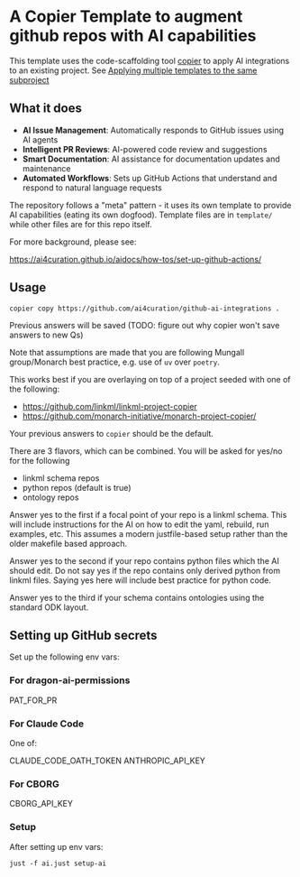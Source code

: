 # A Copier Template to augment github repos with AI capabilities

This template uses the code-scaffolding tool [copier](https://copier.readthedocs.io/) to apply AI integrations to an existing project.
See [Applying multiple templates to the same subproject](https://copier.readthedocs.io/en/stable/configuring/#applying-multiple-templates-to-the-same-subproject)

## What it does

- **AI Issue Management**: Automatically responds to GitHub issues using AI agents
- **Intelligent PR Reviews**: AI-powered code review and suggestions  
- **Smart Documentation**: AI assistance for documentation updates and maintenance
- **Automated Workflows**: Sets up GitHub Actions that understand and respond to natural language requests

The repository follows a "meta" pattern - it uses its own template to provide AI capabilities (eating its own dogfood). Template files are in `template/` while other files are for this repo itself.

For more background, please see:

<https://ai4curation.github.io/aidocs/how-tos/set-up-github-actions/>

## Usage

`copier copy https://github.com/ai4curation/github-ai-integrations .`

Previous answers will be saved (TODO: figure out why copier won't save answers to new Qs)

Note that assumptions are made that you are following Mungall group/Monarch best practice, e.g. use of `uv` over `poetry`.

This works best if you are overlaying on top of a project seeded with one of the following:

- <https://github.com/linkml/linkml-project-copier>
- <https://github.com/monarch-initiative/monarch-project-copier/>

Your previous answers to `copier` should be the default.

There are 3 flavors, which can be combined. You will be asked for yes/no for the following

- linkml schema repos
- python repos (default is true)
- ontology repos

Answer yes to the first if a focal point of your repo is a linkml schema. This will include
instructions for the AI on how to edit the yaml, rebuild, run examples, etc. This assumes
a modern justfile-based setup rather than the older makefile based approach.

Answer yes to the second if your repo contains python files which the AI should edit. Do not say
yes if the repo contains only derived python from linkml files. Saying yes here will include
best practice for python code.

Answer yes to the third if your schema contains ontologies using the standard ODK layout.

## Setting up GitHub secrets

Set up the following env vars:

### For dragon-ai-permissions

PAT_FOR_PR

### For Claude Code

One of:

CLAUDE_CODE_OATH_TOKEN
ANTHROPIC_API_KEY

### For CBORG

CBORG_API_KEY

### Setup

After setting up env vars:

`just -f ai.just setup-ai`
